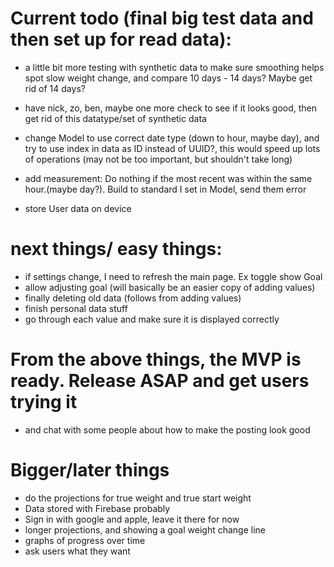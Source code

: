 # Current todo (final big test data and then set up for read data):
* a little bit more testing with synthetic data to make sure smoothing helps spot slow weight change, and compare 10 days - 14 days? Maybe get rid of 14 days?
* have nick, zo, ben, maybe one more check to see if it looks good, then get rid of this datatype/set of synthetic data


* change Model to use correct date type (down to hour, maybe day), and try to use index in data as ID instead of UUID?, this would speed up lots of operations (may not be too important, but shouldn't take long)
* add measurement: Do nothing if the most recent was within the same hour.(maybe day?). Build to standard I set in Model, send them error
* store User data on device


# next things/ easy things:
* if settings change, I need to refresh the main page. Ex toggle show Goal
* allow adjusting goal (will basically be an easier copy of adding values)
* finally deleting old data (follows from adding values)
* finish personal data stuff
* go through each value and make sure it is displayed correctly


# From the above things, the MVP is ready. Release ASAP and get users trying it
* and chat with some people about how to make the posting look good


# Bigger/later things
* do the projections for true weight and true start weight
* Data stored with Firebase probably
* Sign in with google and apple, leave it there for now
* longer projections, and showing a goal weight change line
* graphs of progress over time
* ask users what they want
